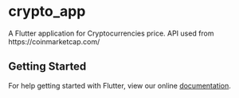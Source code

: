 # crypto_app

A Flutter application for Cryptocurrencies price. API used from https:&#x2F;&#x2F;coinmarketcap.com&#x2F;

## Getting Started

For help getting started with Flutter, view our online
[documentation](https://flutter.io/).
